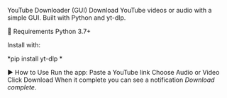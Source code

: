 YouTube Downloader (GUI)
Download YouTube videos or audio with a simple GUI.
Built with Python and yt-dlp.

🔧 Requirements
Python 3.7+

Install with:

*pip install yt-dlp *

▶️ How to Use
Run the app:
Paste a YouTube link
Choose Audio or Video
Click Download
When it complete you can see a notification *Download complete*.
